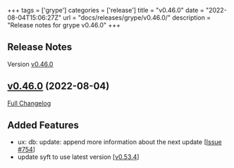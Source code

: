 +++
tags = ['grype']
categories = ['release']
title = "v0.46.0"
date = "2022-08-04T15:06:27Z"
url = "docs/releases/grype/v0.46.0/"
description = "Release notes for grype v0.46.0"
+++

## Release Notes

Version [v0.46.0](https://github.com/anchore/grype/releases/tag/v0.46.0)

## [v0.46.0](https://github.com/anchore/grype/tree/v0.46.0) (2022-08-04)

[Full Changelog](https://github.com/anchore/grype/compare/v0.45.0...v0.46.0)

## Added Features

- ux: db: update: append more information about the next update [[Issue #754](https://github.com/anchore/grype/issues/754)]
- update syft to use latest version [[v0.53.4](https://github.com/anchore/syft/releases/tag/v0.53.4)]
